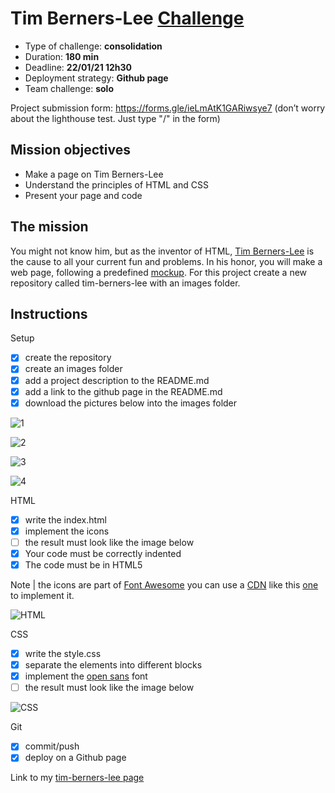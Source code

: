 # Tim Berners-Lee [Challenge](https://github.com/becodeorg/BXL-Swartz-4-27/blob/master/1.The-Field/4.HTML-CSS/introduction/07-tim-berners-lee.adoc)

* Type of challenge: **consolidation**
* Duration: **180 min**
* Deadline: **22/01/21 12h30**
* Deployment strategy: **Github page**
* Team challenge: **solo**

Project submission form: https://forms.gle/ieLmAtK1GARiwsye7 (don’t worry about the lighthouse test. Just type "/" in the form)

## Mission objectives
* Make a page on Tim Berners-Lee
* Understand the principles of HTML and CSS
* Present your page and code

## The mission
You might not know him, but as the inventor of HTML, [Tim Berners-Lee](https://fr.wikipedia.org/wiki/Tim_Berners-Lee) is the cause to all your current fun and problems. In his honor, you will make a web page, following a predefined [mockup](https://en.wikipedia.org/wiki/Mockup). For this project create a new repository called tim-berners-lee with an images folder.

## Instructions
Setup
- [x] create the repository
- [x] create an images folder
- [x] add a project description to the README.md
- [x] add a link to the github page in the README.md
- [x] download the pictures below into the images folder

![1](https://github.com/becodeorg/BXL-Swartz-4-27/raw/master/1.The-Field/4.HTML-CSS/introduction/images/tim_berners_lee.jpg)

![2](https://github.com/becodeorg/BXL-Swartz-4-27/raw/master/1.The-Field/4.HTML-CSS/introduction/images/space_odyssey.jpg)

![3](https://github.com/becodeorg/BXL-Swartz-4-27/raw/master/1.The-Field/4.HTML-CSS/introduction/images/mister_hulot.jpg)

![4](https://github.com/becodeorg/BXL-Swartz-4-27/raw/master/1.The-Field/4.HTML-CSS/introduction/images/alien.jpg)

HTML
- [x] write the index.html
- [x] implement the icons
- [ ] the result must look like the image below
- [x] Your code must be correctly indented
- [x] The code must be in HTML5

Note | the icons are part of [Font Awesome](https://www.bootstrapcdn.com/fontawesome/) you can use a [CDN](https://en.wikipedia.org/wiki/Content_delivery_network) like this [one](https://www.bootstrapcdn.com/fontawesome/) to implement it.

![HTML](https://github.com/becodeorg/BXL-Swartz-4-27/raw/master/1.The-Field/4.HTML-CSS/introduction/images/goal-html.png)

CSS
- [x] write the style.css
- [x] separate the elements into different blocks
- [x] implement the [open sans](https://fonts.google.com/specimen/Open+Sans) font
- [ ] the result must look like the image below

![CSS](https://github.com/becodeorg/BXL-Swartz-4-27/raw/master/1.The-Field/4.HTML-CSS/introduction/images/goal-css.png)


Git
- [x] commit/push
- [x] deploy on a Github page

Link to my [tim-berners-lee page](https://luisromeroaraya.github.io/tim-berners-lee/)
